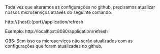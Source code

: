 Toda vez que alteramos as configurações no github, precisamos atualizar nossos microserviços
através do seguinte comando:

http://{host}:{port}/application/refresh

Exemplo: http://localhost:8080/application/refresh

OBS: Sem isso os microserviços não serão atualizados com as configurações que foram atualizadas no github.


